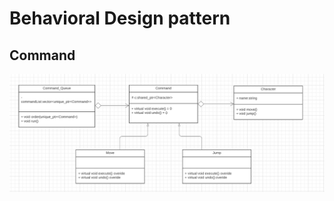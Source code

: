 # Behavioral Design pattern 

## Command  


![alt text](https://github.com/hancockyang/cpp_practice/blob/main/Design_Pattern/Behavioral/Command-Game.PNG)